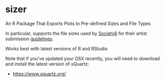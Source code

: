 # sizer

An R Package That Exports Plots to Pre-defined Sizes and File Types

In particular, supports the file sizes used by [Society6](www.society6.com) for their artist submission [guidelines](https://society6.com/help/selling).

Works best with latest versions of R and RStudio

Note that if you've updated your OSX recently, you will need to download and install the latest version of xQuartz:
 - https://www.xquartz.org/
 
